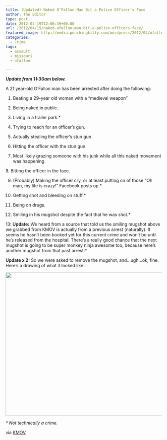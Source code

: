 ```yaml
---
title: (Updated) Naked O’Fallon Man Bit a Police Officer’s Face
author: The Editor
type: post
date: 2012-04-19T12:00:39+00:00
url: /2012/04/19/naked-ofallon-man-bit-a-police-officers-face/
featured_image: http://media.punchingkitty.com/wordpress/2012/04/ofallon_scott_davis.jpeg
categories:
  - Crime
tags:
  - assault
  - missouri
  - ofallon

---
```

_**Update from 11:30am below.**_

A 21 year-old O&#8217;Fallon man has been arrested after doing the following:

1. Beating a 29-year old woman with a &#8220;medieval weapon&#8221;

2. Being naked in public.

3. Living in a trailer park.*

4. Trying to reach for an officer&#8217;s gun.

5. Actually stealing the officer&#8217;s stun gun.

6. Hitting the officer with the stun gun.

7. Most likely grazing someone with his junk while all this naked movement was happening.

8. Bitting the officer in the face.

9. (Probably) Making the officer cry, or at least putting on of those &#8220;Oh man, my life is crazy!&#8221; Facebook posts up.*

10. Getting shot and bleeding on stuff.*

11. Being on drugs.

12. Smiling in his mugshot despite the fact that he was shot.*

13: **Update:** We heard from a source that told us the smiling mugshot above we grabbed from KMOV is actually from a previous arrest (naturally). It seems he hasn&#8217;t been booked yet for this current crime and won&#8217;t be until he&#8217;s released from the hospital. There&#8217;s a really good chance that the next mugshot is going to be super monkey ninja awesome too, because here&#8217;s another mugshot from that past arrest:*

**Update x 2:** So we were asked to remove the mugshot, and&#8230;ugh&#8230;ok, fine. Here&#8217;s a drawing of what it looked like:

[<img class="aligncenter size-full wp-image-13421" title="mugshot_drawing-1" src="http://media.punchingkitty.com/wordpress/2012/04/mugshot_drawing-1.jpg" alt="" width="580" height="462" />][1]

_* Not technically a crime._

via <a href="http://www.kmov.com/news/local/Naked-man-shot-during-OFallon-disturbance-147915075.html" target="_blank">KMOV</a>

 [1]: http://media.punchingkitty.com/wordpress/2012/04/mugshot_drawing-1.jpg